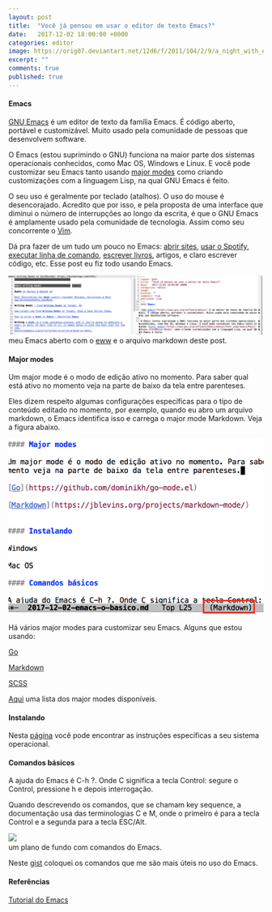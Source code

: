 ```yaml
---
layout: post
title:  "Você já pensou em usar o editor de texto Emacs?"
date:   2017-12-02 18:00:00 +0000
categories: editor
image: https://orig07.deviantart.net/12d6/f/2011/104/2/9/a_night_with_emacs_by_binarycodes-d3dzvvo.png
excerpt: ""
comments: true
published: true
---
```

#### Emacs

[GNU Emacs](https://www.gnu.org/software/emacs/) é um editor de texto da família Emacs. É código aberto, portável e customizável. Muito usado pela comunidade de pessoas que desenvolvem software.

O Emacs (estou suprimindo o GNU) funciona na maior parte dos sistemas operacionais conhecidos, como Mac OS, Windows e Linux. E você pode customizar seu Emacs tanto usando [major modes](https://www.gnu.org/software/emacs/manual/html_node/emacs/Major-Modes.html#Major-Modes) como criando customizações com a linguagem Lisp, na qual GNU Emacs é feito.

O seu uso é geralmente por teclado (atalhos). O uso do mouse é desencorajado. Acredito que por isso, e pela proposta de uma interface que diminui o número de interrupções ao longo da escrita, é que o GNU Emacs é amplamente usado pela comunidade de tecnologia. Assim como seu concorrente o [Vim](http://www.vim.org/).

Dá pra fazer de um tudo um pouco no Emacs: [abrir sites](https://www.emacswiki.org/emacs/CategoryWebBrowser), [usar o Spotify](https://github.com/krisajenkins/helm-spotify), [executar linha de comando](http://www.nongnu.org/emacsdoc-fr/manuel/shell.html), [escrever livros](https://www.masteringemacs.org/article/how-to-write-a-book-in-emacs), artigos, e claro escrever código, etc. Esse post eu fiz todo usando Emacs.

<img class="img-normal" src="/assets/images/emacs/este-post-emacs.png" />
<div class="img-descricao"> meu Emacs aberto com o <a href="https://www.emacswiki.org/emacs/eww" target="_blank">eww</a> e o arquivo markdown deste post.</div>

#### Major modes

Um major mode é o modo de edição ativo no momento. Para saber qual está ativo no momento veja na parte de baixo da tela entre parenteses.

Eles dizem respeito algumas configurações específicas para o tipo de conteúdo editado no momento, por exemplo, quando eu abro um arquivo markdown, o Emacs identifica isso e carrega o major mode Markdown. Veja a figura abaixo.

<img class="img-normal" src="/assets/images/emacs/major-mode.png" />

Há vários major modes para customizar seu Emacs. Alguns que estou usando:

[Go](https://github.com/dominikh/go-mode.el)

[Markdown](https://jblevins.org/projects/markdown-mode/)

[SCSS](https://www.emacswiki.org/emacs/ScssMode)

[Aqui](https://www.emacswiki.org/emacs/List_Of_Major_And_Minor_Modes) uma lista dos major modes disponíveis.

#### Instalando

Nesta [página](https://www.gnu.org/software/emacs/download.html) você pode encontrar as instruções especificas a seu sistema operacional.

#### Comandos básicos

A ajuda do Emacs é C-h ?. Onde C significa a tecla Control: segure o Control, pressione h e depois interrogação.

Quando descrevendo os comandos, que se chamam key sequence, a documentação usa das terminologias C e M, onde o primeiro é para a tecla Control e a segunda para a tecla ESC/Alt.

<img class="img-normal" src="http://lduros.net/assets/downloads/gnuemacsref.png" />
<div class="img-descricao"> um plano de fundo com comandos do Emacs.</div>

Neste [gist](https://gist.github.com/roselmamendes/41c8d476b6e11712110d7549ede3e71e) coloquei os comandos que me são mais úteis no uso do Emacs.

#### Referências

[Tutorial do Emacs](http://www2.lib.uchicago.edu/keith/tcl-course/emacs-tutorial.html)
